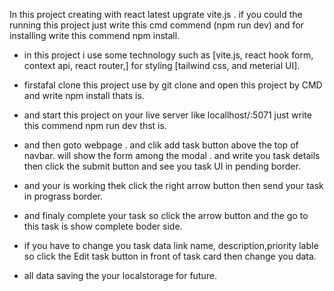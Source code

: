 In this project creating with react latest upgrate vite.js .
if you could the running this project just write this cmd commend (npm run dev) and for installing write this commend npm install.

- in this project i use some technology such as [vite.js, react hook form, context api, react router,] for styling [tailwind css, and meterial UI].

- firstafal clone this project use by git clone and open this project by CMD and write npm install thats is.

- and start this project on your live server like locallhost/:5071 just write this commend npm run dev thst is.

- and then goto webpage . and clik add task button above the top of navbar. will show the form among the modal . and write you task details then click the submit button and see you task UI in pending border. 
 - and your is working thek click the right arrow button then send your task in prograss border. 

 - and finaly complete your task so click the arrow button and the go to this task is show complete boder side.

 - if you have to change you task data link name, description,priority lable so click the Edit task button in front of task card then change you data.

 - all data saving the your localstorage for future. 